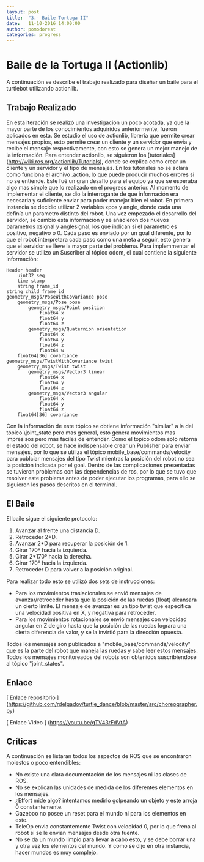 ```yaml
---
layout: post
title:  "3.- Baile Tortuga II"
date:   11-10-2016 14:00:00
author: pomodorest
categories: progress
---
```


# Baile de la Tortuga II (Actionlib)

A continuación se describe el trabajo realizado para diseñar un baile para el turtlebot utilizando actionlib. 

## Trabajo Realizado

En esta iteración se realizó una investigación un poco acotada, ya que la mayor parte de los conocimientos adquiridos anteriormente, fueron aplicados en esta.
Se estudio el uso de actionlib, libreria que permite crear mensajes propios, esto permite crear un cliente y un servidor que envia y recibe el mensaje respectivamente, con esto se genera un mejor manejo de la información.
Para entender actionlib, se siguieron los [tutoriales] (http://wiki.ros.org/actionlib/Tutorials), donde se explica como crear un cliente y un servidor y el tipo de mensajes. En los tutoriales no se aclara como funciona el archivo .action, lo que puede producir muchos errores si no se entiende. Este fué un gran desafío para el equipo ya que se esperaba algo mas simple que lo realizado en el progress anterior.
Al momento de implementar el cliente, se dio la interrogante de que información era necesaria y suficiente enviar para poder manejar bien el robot. En primera instancia se decidio utilizar 2 variables xpos y angle, donde cada una definía un parametro distinto del robot. Una vez empezado el desarrollo del servidor, se cambio esta información y se añadieron dos nuevos parametros xsignal y anglesignal, los que indican si el parametro es positivo, negativo o 0.
Cada paso es enviado por un goal diferente, por lo que el robot interpretara cada paso como una meta a seguir, esto genera que el servidor se lleve la mayor parte del problema.
Para implemmentar el servidor se utilizo un Suscriber al tópico odom, el cual contiene la siguiente información:

    Header header
        uint32 seq
        time stamp
        string frame_id
    string child_frame_id
    geometry_msgs/PoseWithCovariance pose
        geometry_msgs/Pose pose
            geometry_msgs/Point position
                float64 x
                float64 y
                float64 z
            geometry_msgs/Quaternion orientation
                float64 x
                float64 y
                float64 z
                float64 w
        float64[36] covariance
    geometry_msgs/TwistWithCovariance twist
        geometry_msgs/Twist twist
            geometry_msgs/Vector3 linear
                float64 x
                float64 y
                float64 z
            geometry_msgs/Vector3 angular
                float64 x
                float64 y
                float64 z
        float64[36] covariance    
        
Con la información de este tópico se obtiene información "similar" a la del tópico \joint_state pero mas general, esto genera movimientos mas impresisos pero mas faciles de entender.
Como el tópico odom solo retorna el estado del robot, se hace indispensable crear un Publisher para enviar mensajes, por lo que se utiliza el tópico mobile_base/commands/velocity para publciar mensajes del tipo Twist mientras la posición del robot no sea la posición indicada por el goal. Dentro de las complicaciones presentadas se tuvieron problemas con las dependencias de ros, por lo que se tuvo que resolver este problema antes de poder ejecutar los programas, para ello se siguieron los pasos descritos en el terminal.

## El Baile

El baile sigue el siguiente protocolo:

1. Avanzar al frente una distancia D.
2. Retroceder 2*D.
3. Avanzar 2*D para recuperar la posición de 1.
4. Girar 170º hacia la izquierda.
5. Girar 2*170º hacia la derecha.
6. Girar 170º hacia la izquierda.
7. Retroceder D para volver a la posición original.

Para realizar todo esto se utilizó dos sets de instrucciones:
* Para los movimientos traslacionales se envió mensajes de avanzar/retroceder hasta que la posición de las ruedas (float)  alcansara un cierto límite. El mensaje de avanzar es un tipo twist que especifica una velocidad positiva en X, y negativa para retroceder.
* Para los movimientos rotacionales se envió mensajes con velocidad angular en Z de giro hasta que la posición de las ruedas  lograra una cierta diferencia de valor, y se la invirtió para la dirección opuesta. 

Todos los mensajes son publicados a "mobile_base/commands/velocity" que es la parte del robot que maneja las ruedas y sabe leer estos mensajes.
Todos los mensajes monitoreados del robots son obtenidos suscribiendose al tópico "joint_states".

## Enlace

[ Enlace repositorio ] (https://github.com/rdelgadov/turtle_dance/blob/master/src/choreographer.py)

[ Enlace Video ] (https://youtu.be/gTV43rFdVtA)


## Críticas

A continuación se listaran todos los aspectos de ROS que se encontraron molestos o poco entendibles:

* No existe una clara documentación de los mensajes ni las clases de ROS.
* No se explican las unidades de medida de los diferentes elementos en los mensajes.
* ¿Effort mide algo? intentamos medirlo golpeando un objeto y este arroja 0 constantemente.
* Gazeboo no posee un reset para el mundo ni para los elementos en este.
* TeleOp envia constantemente Twist con velocidad 0, por lo que frena al robot si se le envian mensajes desde otra fuente.
* No se da un mundo limpio para llevar a cabo esto, y se debe borrar una y otra vez los elementos del mundo. Y como se dijo en otra instancia, hacer mundos es muy complejo.
